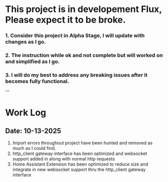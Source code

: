 # This project is in developement Flux, Please expect it to be broke.

### 1. Consider this project in Alpha Stage, I will update with changes as I go. 
### 2. The instruction while ok and not complete but will worked on and simplified as I go.
### 3. I will do my best to address any breaking issues after it becomes fully functional.

'''

# Work Log
## Date: 10-13-2025 
1.  Import errors throughout project have been hunted and removed as much as I could find.
2.  http_client gateway interface has been optimized and websocket support added in along with normal http requests
3.  Home Assistant Extension has been optimized to reduce size and integrate in new websocket support thru the http_client gateway interface
